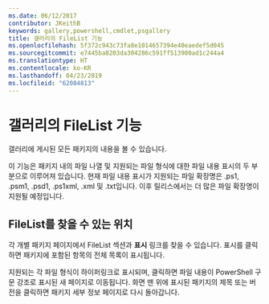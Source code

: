 ```yaml
---
ms.date: 06/12/2017
contributor: JKeithB
keywords: gallery,powershell,cmdlet,psgallery
title: 갤러리의 FileList 기능
ms.openlocfilehash: 5f372c943c73fa8e1014657394e40eaedef5d045
ms.sourcegitcommit: e7445ba8203da304286c591ff513900ad1c244a4
ms.translationtype: HT
ms.contentlocale: ko-KR
ms.lasthandoff: 04/23/2019
ms.locfileid: "62084813"
---
```

# <a name="filelist-feature-in-the-gallery"></a>갤러리의 FileList 기능

갤러리에 게시된 모든 패키지의 내용을 볼 수 있습니다.

이 기능은 패키지 내의 파일 나열 및 지원되는 파일 형식에 대한 파일 내용 표시의 두 부분으로 이루어져 있습니다. 현재 파일 내용 표시가 지원되는 파일 확장명은 .ps1, .psm1, .psd1, .ps1xml, .xml 및 .txt입니다. 이후 릴리스에서는 더 많은 파일 확장명이 지원될 예정입니다.

## <a name="where-to-find-filelist"></a>FileList를 찾을 수 있는 위치

각 개별 패키지 페이지에서 FileList 섹션과 **표시** 링크를 찾을 수 있습니다. 표시를 클릭하면 패키지에 포함된 항목의 전체 목록이 표시됩니다.

지원되는 각 파일 형식이 하이퍼링크로 표시되며, 클릭하면 파일 내용이 PowerShell 구문 강조로 표시된 새 페이지로 이동됩니다. 화면 맨 위에 표시된 패키지의 제목 또는 버전을 클릭하면 패키지 세부 정보 페이지로 다시 돌아갑니다.
